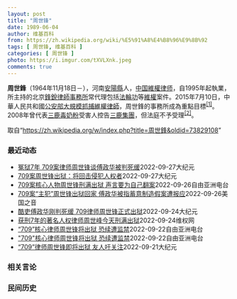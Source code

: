 ```yaml
---
layout: post
title: "周世锋"
date: 1989-06-04
author: 维基百科
from: https://zh.wikipedia.org/wiki/%E5%91%A8%E4%B8%96%E9%8B%92
tags: [ 周世锋, 维基百科 ]
categories: [ 周世锋 ]
photo: https://i.imgur.com/tXVLXnk.jpeg
comments: true
---
```

<div class="mw-parser-output">
<p><b>周世鋒</b>（1964年11月18日<span class="useeditintro" title="Template:BLP editintro">－</span>），河南<a href="/wiki/%E5%AE%89%E9%98%B3%E5%8E%BF" title="安阳县">安陽縣</a>人，<a href="/wiki/%E4%B8%AD%E5%8D%8E%E4%BA%BA%E6%B0%91%E5%85%B1%E5%92%8C%E5%9B%BD" title="中华人民共和国">中国</a><a href="/wiki/%E7%B6%AD%E6%AC%8A%E5%BE%8B%E5%B8%AB" class="mw-redirect" title="維權律師">維權律师</a>，自1995年起執業，所主持的北京<a href="/wiki/%E9%94%8B%E9%94%90%E5%BE%8B%E5%B8%88%E4%BA%8B%E5%8A%A1%E6%89%80" title="锋锐律师事务所">鋒銳律師事務所</a>常代理包括<a href="/wiki/%E6%B3%95%E8%BC%AA%E5%8A%9F" class="mw-redirect" title="法輪功">法輪功</a>等<a href="/wiki/%E7%B6%AD%E6%AC%8A" class="mw-redirect" title="維權">維權</a>案件。2015年7月10日，中華人民共和國<a href="/wiki/%E5%85%AC%E5%AE%89%E9%83%A8" class="mw-disambig" title="公安部">公安部</a><a href="/wiki/%E4%B8%AD%E5%9C%8B710%E3%80%8C%E7%B6%AD%E6%AC%8A%E5%BE%8B%E5%B8%AB%E3%80%8D%E5%A4%A7%E6%8A%93%E6%8D%95%E4%BA%8B%E4%BB%B6" class="mw-redirect" title="中國710「維權律師」大抓捕事件">大規模抓捕維權律師</a>，周世鋒的事務所成為重點目標<sup id="cite_ref-BBC0711_1-0" class="reference"><a href="#cite_note-BBC0711-1">[1]</a></sup>。2008年曾代表<a href="/wiki/2008%E5%B9%B4%E4%B8%AD%E5%9B%BD%E5%A5%B6%E5%88%B6%E5%93%81%E6%B1%A1%E6%9F%93%E4%BA%8B%E4%BB%B6" title="2008年中国奶制品污染事件">三鹿毒奶粉</a>受害人控告<a href="/wiki/%E4%B8%89%E9%B9%BF%E9%9B%86%E5%9B%A2" title="三鹿集团">三鹿集團</a>，但法庭不予受理<sup id="cite_ref-2" class="reference"><a href="#cite_note-2">[2]</a></sup>。
</p>
</div><noscript><img src="//zh.wikipedia.org/wiki/Special:CentralAutoLogin/start?type=1x1" alt="" title="" width="1" height="1" style="border: none; position: absolute;"></noscript>
<div class="printfooter" data-nosnippet="">取自“<a dir="ltr" href="https://zh.wikipedia.org/w/index.php?title=周世鋒&amp;oldid=73829108">https://zh.wikipedia.org/w/index.php?title=周世鋒&amp;oldid=73829108</a>”</div><div id="recent-news"><h3>最近动态</h3><ul><li><a href="https://nodebe4.github.io/waimei/2022-09-27/%E5%86%A4%E7%8B%B17%E5%B9%B4-709%E6%A1%88%E5%BE%8B%E5%B8%88%E5%91%A8%E4%B8%96%E9%94%8B%E8%B0%88%E5%82%85%E6%94%BF%E5%8D%8E%E8%A2%AB%E5%88%A4%E6%AD%BB%E7%BC%93" title="冤狱7年 709案律师周世锋谈傅政华被判死缓—— 【大纪元2022年09月28日讯】（大纪元记者林岑心、易如采访报导）“非常感谢，非常感谢，也很感激。”709案主要律师周世锋获释，9月27日接受...">冤狱7年 709案律师周世锋谈傅政华被判死缓</a><time>2022-09-27</time><a class="tag">大纪元</a></li>
<li><a href="https://nodebe4.github.io/waimei/2022-09-27/709%E6%A1%88%E5%91%A8%E4%B8%96%E9%94%8B%E5%87%BA%E7%8B%B1-%E5%B0%86%E5%9B%9E%E5%87%BB%E4%BE%B5%E7%8A%AF%E4%BA%BA%E6%9D%83%E8%80%85" title="709案周世锋出狱：将回击侵犯人权者—— 【大纪元2022年09月28日讯】（大纪元记者林岑心、易如采访报导）“非常感谢，非常感谢，也很感激。”709案主要律师周世锋获释，9月27日接受记者越洋...">709案周世锋出狱：将回击侵犯人权者</a><time>2022-09-27</time><a class="tag">大纪元</a></li>
<li><a href="https://nodebe4.github.io/waimei/2022-09-26/709%E6%A1%88%E6%A0%B8%E5%BF%83%E4%BA%BA%E7%89%A9%E5%91%A8%E4%B8%96%E9%94%8B%E5%88%91%E6%BB%A1%E5%87%BA%E7%8B%B1-%E5%A3%B0%E8%A8%80%E8%A6%81%E4%B8%BA%E8%87%AA%E5%B7%B1%E7%BF%BB%E6%A1%88" title="709案核心人物周世锋刑满出狱 声言要为自己翻案—— 中国709案核心人物，前北京锋锐律师事务所主任周世锋9月24日刑满获释，目前在北京家中接受隔离。六年前公开受审时，周世峰认罪悔罪，又说审讯公...">709案核心人物周世锋刑满出狱 声言要为自己翻案</a><time>2022-09-26</time><a class="tag">自由亚洲电台</a></li>
<li><a href="https://nodebe4.github.io/waimei/2022-09-26/709%E6%A1%88-%E4%B8%BB%E7%8A%AF-%E5%91%A8%E4%B8%96%E9%94%8B%E5%87%BA%E7%8B%B1%E5%9B%9E%E5%AE%B6-%E5%82%85%E6%94%BF%E5%8D%8E%E8%A2%AB%E6%8C%87%E8%93%84%E6%84%8F%E5%88%B6%E9%80%A0%E5%81%87%E6%A1%88%E9%81%AD%E6%8A%A5%E5%BA%94" title="709案“主犯”周世锋出狱回家 傅政华被指蓄意制造假案遭报应—— Mon, 26 Sep 2022 12:47:06 GMT 原中国司法部长傅政华（左）与原北京锋锐律师事务所主任周世锋曾是北京大...">709案“主犯”周世锋出狱回家 傅政华被指蓄意制造假案遭报应</a><time>2022-09-26</time><a class="tag">美国之音</a></li>
<li><a href="https://nodebe4.github.io/waimei/2022-09-24/%E9%85%B7%E5%90%8F%E5%82%85%E6%94%BF%E5%8D%8E%E5%88%9A%E5%88%A4%E6%AD%BB%E7%BC%93-709%E5%BE%8B%E5%B8%88%E5%91%A8%E4%B8%96%E9%94%8B%E6%AD%A3%E5%BC%8F%E5%87%BA%E7%8B%B1" title="酷吏傅政华刚判死缓 709律师周世锋正式出狱—— 【大纪元2022年09月24日讯】（大纪元记者李韵、洪宁采访报导）9月24日，作为709案件中判刑最长的北京锋锐律所主任周世锋刑满出狱。巧合的是...">酷吏傅政华刚判死缓 709律师周世锋正式出狱</a><time>2022-09-24</time><a class="tag">大纪元</a></li>
<li><a href="https://nodebe4.github.io/waimei/2022-09-24/%E8%8E%B7%E5%88%917%E5%B9%B4%E7%9A%84%E8%91%97%E5%90%8D%E4%BA%BA%E6%9D%83%E5%BE%8B%E5%B8%88%E5%91%A8%E4%B8%96%E5%B3%B0%E4%BB%8A%E5%A4%A9%E5%88%91%E6%BB%A1%E5%87%BA%E7%8B%B1" title="获刑7年的著名人权律师周世峰今天刑满出狱—— （维权网信息中心报道）2022年9月24日，本网获悉获刑7年的著名人权律师周世峰今天刑满出狱。周世锋先生目前已经回到北京的家中，他非常想念朋友们。 ...">获刑7年的著名人权律师周世峰今天刑满出狱</a><time>2022-09-24</time><a class="tag">维权网</a></li>
<li><a href="https://nodebe4.github.io/waimei/2022-09-22/709-%E6%A0%B8%E5%BF%83%E5%BE%8B%E5%B8%88%E5%91%A8%E4%B8%96%E9%94%8B%E5%B0%86%E5%87%BA%E7%8B%B1-%E6%81%90%E7%BB%AD%E9%81%AD%E7%9B%91%E7%A6%81" title="“709”核心律师周世锋将出狱 恐续遭监禁—— 因“颠覆国家政权罪”被判监七年的中国维权律师周世锋预计本周刑满。外界相信，过去定居于北京的周世锋会被安排返回河南家乡，基于他被当局视为“709事件...">“709”核心律师周世锋将出狱 恐续遭监禁</a><time>2022-09-22</time><a class="tag">自由亚洲电台</a></li>
<li><a href="https://nodebe4.github.io/waimei/2022-09-22/709-%E6%A0%B8%E5%BF%83%E5%BE%8B%E5%B8%88%E5%91%A8%E4%B8%96%E9%94%8B%E5%B0%86%E5%87%BA%E7%8B%B1-%E6%81%90%E7%BB%AD%E9%81%AD%E7%9B%91%E7%A6%81" title="“709”核心律师周世锋将出狱 恐续遭监禁—— 因“颠覆国家政权罪”被判监七年的中国维权律师周世锋预计本周刑满。外界相信，过去定居于北京的周世锋会被安排返回河南家乡，基于他被当局视为“709事件...">"709"核心律师周世锋将出狱 恐续遭监禁</a><time>2022-09-22</time><a class="tag">自由亚洲电台</a></li>
<li><a href="https://nodebe4.github.io/waimei/2022-09-21/709-%E5%BE%8B%E5%B8%88%E5%91%A8%E4%B8%96%E9%94%8B%E5%8D%B3%E5%B0%86%E5%87%BA%E7%8B%B1-%E5%8F%8B%E4%BA%BA%E5%90%81%E5%85%B3%E6%B3%A8" title="“709”律师周世锋即将出狱 友人吁关注—— 【大纪元2022年09月20日讯】（大纪元记者洪宁报导）前北京锋锐律师事务所创办人周世锋在当局制造的709大抓捕案中，被以“颠覆国家政权罪”判刑七年...">“709”律师周世锋即将出狱 友人吁关注</a><time>2022-09-21</time><a class="tag">大纪元</a></li>
</ul></div><div id="open-opinion"><h3>相关言论</h3><ul></ul></div><div id="mjls-record"><h3>民间历史</h3><ul></ul></div>